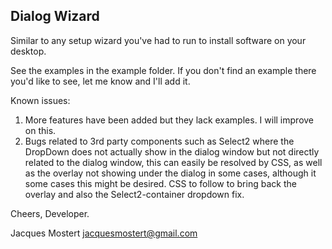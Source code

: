 ## Dialog Wizard

Similar to any setup wizard you've had to run to install software on your desktop.

See the examples in the example folder. If you don't find an example there you'd like to see, let me know and I'll add it.



Known issues:
1. More features have been added but they lack examples. I will improve on this.
2. Bugs related to 3rd party components such as Select2 where the DropDown does not actually show in the dialog window
   but not directly related to the dialog window, this can easily be resolved by CSS, as well as the overlay not showing
   under the dialog in some cases, although it some cases this might be desired. CSS to follow to bring back the overlay
   and also the Select2-container dropdown fix.
   
<style>
.ui-widget-overlay {
  opacity: 0.3;
}

.select2-container {
  z-index: 9999;
}
</style>

Cheers,
Developer.

Jacques Mostert
jacquesmostert@gmail.com
